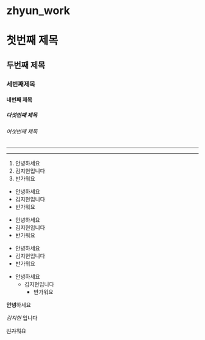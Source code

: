 # zhyun_work
# 첫번째 제목
## 두번째 제목
### 세번째제목
#### 네번째 제목
##### 다섯번째 제목
###### 여섯번째 제목
---
***
1. 안녕하세요
2. 김지현입니다
3. 반가워요 

- 안녕하세요
- 김지현입니다
- 반가워요

+ 안녕하세요
+ 김지현입니다
+ 반가워요

* 안녕하세요
* 김지현입니다
* 반가워요

- 안녕하세요
  - 김지현입니다
    - 반가워요

**안녕**하세요

_김지현_ 입니다

~~반가워요~~

